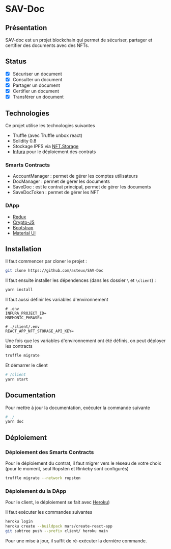 # SAV-Doc

## Présentation

SAV-doc est un projet blockchain qui permet de sécuriser, partager et certifier des documents avec des NFTs.

## Status

- [x] Sécuriser un document
- [x] Consulter un document
- [x] Partager un document
- [x] Certifier un document
- [x] Transférer un document

## Technologies

Ce projet utilise les technologies suivantes

- Truffle (avec Truffle unbox react)
- Solidity 0.8
- Stockage IPFS via [NFT.Storage](https://nft.storage/)
- [Infura](https://infura.io/) pour le déploiement des contrats

### Smarts Contracts

- AccountManager : permet de gérer les comptes utilisateurs
- DocManager : permet de gérer les documents
- SaveDoc : est le contrat principal, permet de gérer les documents
- SaveDocToken : permet de gérer les NFT

### DApp

- [Redux](https://react-redux.js.org/)
- [Crypto-JS](https://github.com/brix/crypto-js)
- [Bootstrap](https://react-bootstrap.github.io/)
- [Material UI](https://material-ui.com/)

## Installation

Il faut commencer par cloner le projet :

```bash
git clone https://github.com/asteux/SAV-Doc
```

Il faut ensuite installer les dépendences (dans les dossier `\` et `\client`) :

```bash
yarn install
```

Il faut aussi définir les variables d'environnement

```env
# .env
INFURA_PROJECT_ID=
MNEMONIC_PHRASE=

# ./client/.env
REACT_APP_NFT_STORAGE_API_KEY=
```

Une fois que les variables d'environnement ont été définis, on peut déployer les contracts

```bash
truffle migrate
```

Et démarrer le client

```bash
# /client
yarn start
```

## Documentation

Pour mettre à jour la documentation, exécuter la commande suivante

```bash
# ./
yarn doc
```

## Déploiement

### Déploiement des Smarts Contracts

Pour le déploiement du contrat, il faut migrer vers le réseau de votre choix (pour le moment, seul Ropsten et Rinkeby sont configurés)

```bash
truffle migrate --network ropsten
```

### Déploiement du la DApp

Pour le client, le déploiement se fait avec [Heroku](https://www.heroku.com/))

Il faut exécuter les commandes suivantes

```bash
heroku login
heroku create --buildpack mars/create-react-app
git subtree push --prefix client/ heroku main
```

Pour une mise à jour, il suffit de ré-exécuter la dernière commande.
